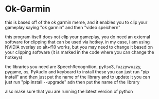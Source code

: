 # Ok-Garmin
this is based off of the ok garmin meme, and it enables you to clip your gameplay saying "ok garmin" and then "video speichern"

this program itself does not clip your gameplay, you do need an external software for clipping that can be used via hotkey.
in my case, i am using NVIDIA overlay so alt+f10 works, but you may need to change it based on your clipping software
(it is marked in the code where you can change the hotkeys)

the libraries you need are SpeechRecognition, pyttsx3, fuzzywuzzy, pygame, os, PyAudio and keyboard
to install these you can just run "pip install" and then just put the name of the library
and to update it you can just run "pip install --upgrade" adn then put the name of the library

also make sure that you are running the latest version of python
